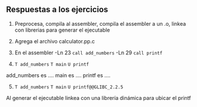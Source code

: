 ## Respuestas a los ejercicios

1. Preprocesa, compila al assembler, compila el assembler a un .o, linkea con librerias para generar el ejecutable

2. Agrega el archivo calculator.pp.c

3. En el assembler
-Ln 23 `call add_numbers`
-Ln 29 `call printf`

4. `T add_numbers`
`T main`
`U printf`

add_numbers es ....
main es ....
printf es ....

5. `T add_numbers`
`T main`
`U printf@@GLIBC_2.2.5`

Al generar el ejecutable linkea con una librería dinámica para ubicar el printf
